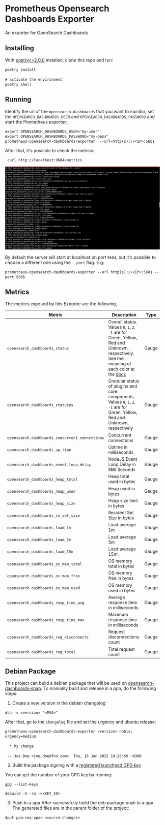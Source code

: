 # Prometheus Opensearch Dashboards Exporter
An exporter for OpenSearch Dashboards


## Installing
With [poetry<=2.0.0](https://python-poetry.org/) installed, clone this repo and run:

```shell
poetry install

# activate the environment
poetry shell
```


## Running
Identify the url of the `opensearch-dashboards` that you want to monitor, set the `OPENSEARCH_DASHBOARDS_USER` and `OPENSEARCH_DASHBOARDS_PASSWORD` and start the Prometheus exporter:

```shell
export OPENSEARCH_DASHBOARDS_USER="my-user"
export OPENSEARCH_DASHBOARDS_PASSWORD="my-pass"
prometheus-opensearch-dashboards-exporter  --url=http(s)://<IP>:5601
```

After that, it's possible to check the metrics:
```
 curl http://localhost:9684/metrics
```

![Example of output](images/opensearch_dashboards_prometheus.png)


By default the server will start at localhost on port `9684`, but it's possible to choose a different one using the `--port` flag. E.g:

```shell
prometheus-opensearch-dashboards-exporter --url http(s)://<IP>:5601 --port 9685
```


## Metrics

The metrics exposed by this Exporter are the following.

| Metric                                         | Description                                                                                                                                | Type  |
| -----------------------------------------------| ------------------------------------------------------------------------------------------------------------------------------------------ | ----- |
| `opensearch_dashboards_status`                 | Overall status. Values `0`, `1`, `2`, `-1` are for Green, Yellow, Red and Unknown, respectively. See the meaning of each color at the [docs](https://opensearch.org/docs/1.2/opensearch/rest-api/cluster-health/)                                 | Gauge |
| `opensearch_dashboards_statuses`               | Granular status of plugins and core components. Values `0`, `1`, `2`, `-1` are for Green, Yellow, Red and Unknown, respectively | Gauge |
| `opensearch_dashboards_concurrent_connections` | Concurrent connections                                                                                                          | Gauge |
| `opensearch_dashboards_up_time`                | Uptime in milliseconds                                                                                                          | Gauge |
| `opensearch_dashboards_event_loop_delay`       | NodeJS Event Loop Delay in Milli Seconds                                                                                        | Gauge |
| `opensearch_dashboards_heap_total`             | Heap total used in bytes                                                                                                        | Gauge |
| `opensearch_dashboards_heap_used`              | Heap used in bytes                                                                                                              | Gauge |
| `opensearch_dashboards_heap_size`              | Heap size limit in bytes                                                                                                        | Gauge |
| `opensearch_dashboards_re_set_size`            | Resident Set Size in bytes                                                                                                      | Gauge |
| `opensearch_dashboards_load_1m`                | Load average 1m                                                                                                                 | Gauge |
| `opensearch_dashboards_load_5m`                | Load average 5m                                                                                                                 | Gauge |
| `opensearch_dashboards_load_15m`               | Load average 15m                                                                                                                | Gauge |
| `opensearch_dashboards_os_mem_total`           | OS memory total in bytes                                                                                                        | Gauge |
| `opensearch_dashboards_os_mem_free`            | OS memory free in bytes                                                                                                         | Gauge |
| `opensearch_dashboards_os_mem_used`            | OS memory used in bytes                                                                                                         | Gauge |
| `opensearch_dashboards_resp_time_avg`          | Average response time in milliseconds                                                                                           | Gauge |
| `opensearch_dashboards_resp_time_max`          | Maximum response time in milliseconds                                                                                           | Gauge |
| `opensearch_dashboards_req_disconnects`        | Request disconnections count                                                                                                    | Gauge |
| `opensearch_dashboards_req_total`              | Total request count                                                                                                             | Gauge |


## Debian Package
This project can build a debian package that will be used on [opensearch-dashboards-snap](https://github.com/canonical/opensearch-dashboards-snap). To manually build and release in a ppa, do the following steps:

1. Create a new version in the debian changelog:

```shell
dch -v <version> "<MSG>"
```
After that, go to the `changelog` file and set the urgency and ubuntu release:

```
prometheus-opensearch-dashboards-exporter <version> noble; urgency=medium

  * My change

 -- Joe Doe <joe.doe@foo.com>  Thu, 16 Jan 2025 18:25:59 -0300
```

2. Build the package signing with a [registered launchpad GPG key](https://launchpad.net/+help-registry/openpgp-keys.html)

You can get the number of your GPG key by running:

```shell
gpg --list-keys
```

```shell
debuild -S -sa -k<KEY_ID>
```

3. Push to a ppa
After successfully build the deb package push to a ppa. The generated files are in the parent folder of the project:
```
dput ppa:<my-ppa> <source.changes>
```
